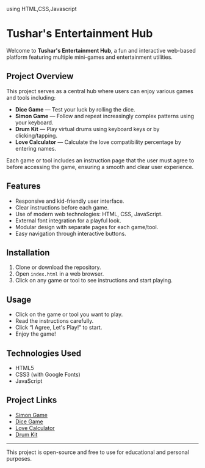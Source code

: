 
using HTML,CSS,Javascript
# Tushar's Entertainment Hub

Welcome to **Tushar's Entertainment Hub**, a fun and interactive web-based platform featuring multiple mini-games and entertainment utilities.

## Project Overview

This project serves as a central hub where users can enjoy various games and tools including:

- **Dice Game** — Test your luck by rolling the dice.
- **Simon Game** — Follow and repeat increasingly complex patterns using your keyboard.
- **Drum Kit** — Play virtual drums using keyboard keys or by clicking/tapping.
- **Love Calculator** — Calculate the love compatibility percentage by entering names.

Each game or tool includes an instruction page that the user must agree to before accessing the game, ensuring a smooth and clear user experience.

## Features

- Responsive and kid-friendly user interface.
- Clear instructions before each game.
- Use of modern web technologies: HTML, CSS, JavaScript.
- External font integration for a playful look.
- Modular design with separate pages for each game/tool.
- Easy navigation through interactive buttons.

## Installation

1. Clone or download the repository.
2. Open `index.html` in a web browser.
3. Click on any game or tool to see instructions and start playing.

## Usage

- Click on the game or tool you want to play.
- Read the instructions carefully.
- Click “I Agree, Let's Play!” to start.
- Enjoy the game!

## Technologies Used

- HTML5
- CSS3 (with Google Fonts)
- JavaScript

## Project Links

- [Simon Game](https://github.com/Tushar-Shinde-1/Simon-Game)  
- [Dice Game](https://github.com/Tushar-Shinde-1/dice-game)  
- [Love Calculator](https://github.com/Tushar-Shinde-1/Love-Calculator-)  
- [Drum Kit](https://github.com/Tushar-Shinde-1/drumkit1)  

---

This project is open-source and free to use for educational and personal purposes.
